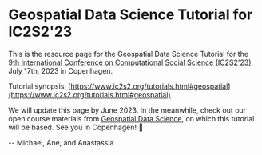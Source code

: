# Geospatial Data Science Tutorial for IC2S2'23
This is the resource page for the Geospatial Data Science Tutorial for the [9th International Conference on Computational Social Science (IC2S2'23)](https://www.ic2s2.org/), July 17th, 2023 in Copenhagen. 

Tutorial synopsis: [https://www.ic2s2.org/tutorials.html#geospatial](https://www.ic2s2.org/tutorials.html#geospatial)

We will update this page by June 2023. In the meanwhile, check out our open course materials from [Geospatial Data Science](https://github.com/mszell/geospatialdatascience), on which this tutorial will be based. See you in Copenhagen! 👋

-- Michael, Ane, and Anastassia